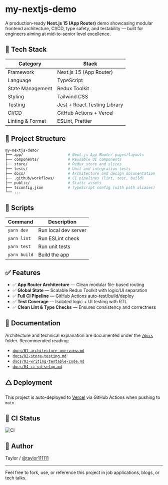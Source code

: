 # my-nextjs-demo

A production-ready **Next.js 15 (App Router)** demo showcasing modular frontend architecture, CI/CD, type safety, and testability — built for engineers aiming at mid-to-senior level excellence.

## 🔧 Tech Stack

| Category         | Stack                        |
| ---------------- | ---------------------------- |
| Framework        | Next.js 15 (App Router)      |
| Language         | TypeScript                   |
| State Management | Redux Toolkit                |
| Styling          | Tailwind CSS                 |
| Testing          | Jest + React Testing Library |
| CI/CD            | GitHub Actions + Vercel      |
| Linting & Format | ESLint, Prettier             |

## 📁 Project Structure

```bash
my-nextjs-demo/
├── app/                    # Next.js App Router pages/layouts
├── components/             # Reusable UI components
├── store/                  # Redux store and slices
├── tests/                  # Unit and integration tests
├── docs/                   # Architecture and design documentation
├── .github/workflows/      # CI pipelines (lint, test, build)
├── public/                 # Static assets
├── tsconfig.json           # TypeScript config (with path aliases)
└── ...
```

## 🚀 Scripts

| Command      | Description          |
| ------------ | -------------------- |
| `yarn dev`   | Run local dev server |
| `yarn lint`  | Run ESLint check     |
| `yarn test`  | Run unit tests       |
| `yarn build` | Build the app        |

## ✅ Features

* ✅ **App Router Architecture** — Clean modular file-based routing
* ✅ **Global State** — Scalable Redux Toolkit with logic/UI separation
* ✅ **Full CI Pipeline** — GitHub Actions auto-test/build/deploy
* ✅ **Test Coverage** — Isolated logic + UI testing with RTL
* ✅ **Clean Lint & Type Checks** — Ensures consistency and correctness

## 📄 Documentation

Architecture and technical explanation are documented under the [`/docs`](./docs/) folder. Recommended reading:

* [`docs/01-architecture-overview.md`](./docs/01-architecture-overview.md)
* [`docs/02-store-testing.md`](./docs/02-store-testing.md) 
* [`docs/03-writing-testable-code.md`](./docs/03-writing-testable-code.md)
* [`docs/04-ci-cd-setup.md`](./docs/04-ci-cd-setup.md)

## 🛆 Deployment

This project is auto-deployed to [Vercel](https://vercel.com/) via GitHub Actions when pushing to `main`.

## 🧪 CI Status

![CI](https://github.com/your-username/my-nextjs-demo/actions/workflows/ci.yml/badge.svg)

## 👤 Author

Taylor / [@taylor111111](https://github.com/taylor111111)

---

Feel free to fork, use, or reference this project in job applications, blogs, or tech talks.
